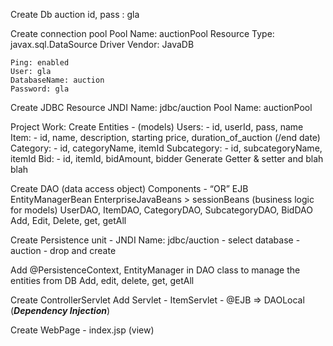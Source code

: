 Create Db
	auction
	id, pass : gla 

Create connection pool
	Pool Name: auctionPool
	Resource Type: javax.sql.DataSource
	Driver Vendor: JavaDB
	
	Ping: enabled
	User: gla
	DatabaseName: auction
	Password: gla
Create JDBC Resource
	JNDI Name: jdbc/auction
	Pool Name: auctionPool


Project Work:
Create Entities - (models)
Users:
	- id, userId, pass, name
Item:
	- id, name, description, starting price, duration_of_auction (/end date)
Category:
	- id, categoryName, itemId
Subcategory:
	- id, subcategoryName, itemId
Bid:
	- id, itemId, bidAmount, bidder
Generate Getter & setter and blah blah


Create DAO (data access object) Components - 
“OR” EJB EntityManagerBean
	EnterpriseJavaBeans >  sessionBeans 
	(business logic for models)
	UserDAO, ItemDAO, CategoryDAO, SubcategoryDAO, BidDAO
	Add, Edit, Delete, get, getAll

Create Persistence unit
	- JNDI Name: jdbc/auction
	- select database - auction
	- drop and create
	
Add @PersistenceContext, EntityManager in DAO class to manage the entities from DB
Add, edit, delete, get, getAll

Create ControllerServlet
	Add Servlet
	- ItemServlet
		- @EJB => DAOLocal (***Dependency Injection***)
			
Create WebPage - index.jsp (view)
